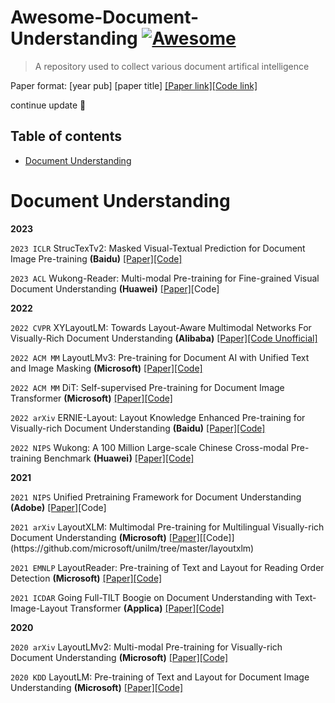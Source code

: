 # Awesome-Document-Understanding [![Awesome](https://awesome.re/badge-flat.svg)](https://awesome.re)
> A repository used to collect various document artifical intelligence

Paper format: [year pub] [paper title] [[Paper link]]()[[Code link]]()

continue update 🤗

## Table of contents

- [Document Understanding](#document-understanding)

# Document Understanding

**2023**

`2023 ICLR` StrucTexTv2: Masked Visual-Textual Prediction for Document Image Pre-training **(Baidu)** [[Paper]](https://arxiv.org/abs/2303.00289)[[Code]](https://github.com/PaddlePaddle/VIMER/tree/main/StrucTexT)

`2023 ACL` Wukong-Reader: Multi-modal Pre-training for Fine-grained Visual Document Understanding **(Huawei)** [[Paper]](https://arxiv.org/abs/2212.09621)[Code]


**2022**

`2022 CVPR` XYLayoutLM: Towards Layout-Aware Multimodal Networks For Visually-Rich Document Understanding **(Alibaba)** [[Paper]](https://arxiv.org/abs/2203.06947)[[Code Unofficial]](https://github.com/Sanster/xy-cut)

`2022 ACM MM` LayoutLMv3: Pre-training for Document AI with Unified Text and Image Masking **(Microsoft)** [[Paper]](https://arxiv.org/abs/2204.08387)[[Code]](https://github.com/microsoft/unilm/tree/master/layoutlmv3)

`2022 ACM MM` DiT: Self-supervised Pre-training for Document Image Transformer **(Microsoft)** [[Paper]](https://arxiv.org/abs/2203.02378)[[Code]](https://github.com/microsoft/unilm/tree/master/dit)

`2022 arXiv` ERNIE-Layout: Layout Knowledge Enhanced Pre-training for Visually-rich Document Understanding **(Baidu)** [[Paper]](https://arxiv.org/abs/2210.06155)[[Code]](https://github.com/PaddlePaddle/PaddleNLP/tree/develop/model_zoo/ernie-layout)

`2022 NIPS` Wukong: A 100 Million Large-scale Chinese Cross-modal Pre-training Benchmark **(Huawei)** [[Paper]](https://arxiv.org/abs/2202.06767)[[Code]](https://wukong-dataset.github.io/wukong-dataset/)




**2021**

`2021 NIPS` Unified Pretraining Framework for Document Understanding **(Adobe)** [[Paper]](https://arxiv.org/abs/2204.10939)[Code]

`2021 arXiv` LayoutXLM: Multimodal Pre-training for Multilingual Visually-rich Document Understanding **(Microsoft)** [[Paper]]([https://arxiv.org/abs/2204.10939](https://arxiv.org/abs/2104.08836))[[Code]](https://github.com/microsoft/unilm/tree/master/layoutxlm)

`2021 EMNLP` LayoutReader: Pre-training of Text and Layout for Reading Order Detection **(Microsoft)** [[Paper]](https://arxiv.org/abs/2108.11591)[[Code]](https://github.com/microsoft/unilm/tree/master/layoutreader)

`2021 ICDAR` Going Full-TILT Boogie on Document Understanding with Text-Image-Layout Transformer **(Applica)** [[Paper]](https://arxiv.org/abs/2102.09550)[[Code]](https://github.com/uakarsh/TiLT-Implementation)



**2020**

`2020 arXiv` LayoutLMv2: Multi-modal Pre-training for Visually-rich Document Understanding **(Microsoft)** [[Paper]](https://arxiv.org/abs/2012.14740)[[Code]](https://github.com/microsoft/unilm/tree/master/layoutlmv2)

`2020 KDD` LayoutLM: Pre-training of Text and Layout for Document Image Understanding **(Microsoft)** [[Paper]](https://arxiv.org/abs/1912.13318)[[Code]](https://github.com/microsoft/unilm/tree/master/layoutlm)




